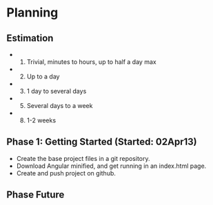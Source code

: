 # Planning

## Estimation

* 1) Trivial, minutes to hours, up to half a day max
* 2) Up to a day
* 3) 1 day to several days
* 5) Several days to a week
* 8) 1-2 weeks

## Phase 1: Getting Started (Started: 02Apr13)

* Create the base project files in a git repository.
* Download Angular minified, and get running in an index.html page.
* Create and push project on github.

## Phase Future